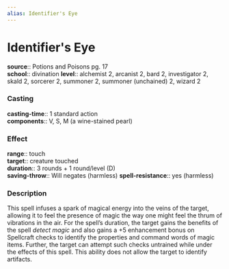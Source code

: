 ```yaml
---
alias: Identifier's Eye
---
```


# Identifier's Eye 

**source**:: Potions and Poisons pg. 17  
**school**:: divination
**level**:: alchemist 2, arcanist 2, bard 2, investigator 2, skald 2, sorcerer 2, summoner 2, summoner (unchained) 2, wizard 2

### Casting 

**casting-time**:: 1 standard action  
**components**:: V, S, M (a wine-stained pearl)

### Effect 

**range**:: touch  
**target**:: creature touched  
**duration**:: 3 rounds + 1 round/level (D)  
**saving-throw**:: Will negates (harmless)
**spell-resistance**:: yes (harmless)

### Description 

This spell infuses a spark of magical energy into the veins of the target, allowing it to feel the presence of magic the way one might feel the thrum of vibrations in the air. For the spell’s duration, the target gains the benefits of the spell *detect magic* and also gains a +5 enhancement bonus on Spellcraft checks to identify the properties and command words of magic items. Further, the target can attempt such checks untrained while under the effects of this spell. This ability does not allow the target to identify artifacts.
